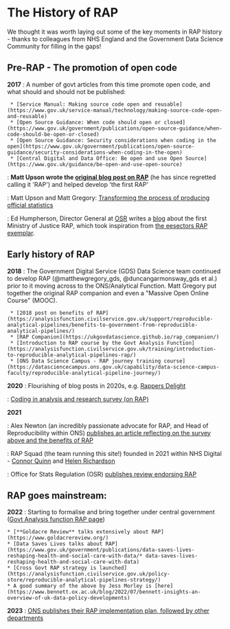# The History of RAP
We thought it was worth laying out some of the key moments in RAP history - thanks to colleagues from NHS England and the Government Data Science Community for filling in the gaps!

## Pre-RAP - The promotion of open code
**2017**
: A number of govt articles from this time promote open code, and what should and should not be published:

     * [Service Manual: Making source code open and reusable](https://www.gov.uk/service-manual/technology/making-source-code-open-and-reusable)
     * [Open Source Guidance: When code should open or closed](https://www.gov.uk/government/publications/open-source-guidance/when-code-should-be-open-or-closed)
     * [Open Source Guidance: Security considerations when coding in the open](https://www.gov.uk/government/publications/open-source-guidance/security-considerations-when-coding-in-the-open)
     * [Central Digital and Data Office: Be open and use Open Source](https://www.gov.uk/guidance/be-open-and-use-open-source)

: **Matt Upson wrote the [original blog post on RAP](https://dataingovernment.blog.gov.uk/2017/03/27/)** (he has since regretted calling it 'RAP') and helped develop 'the first RAP'

: Matt Upson and Matt Gregory: [Transforming the process of producing official statistics](https://dataingovernment.blog.gov.uk/2017/11/27/transforming-the-process-of-producing-official-statistics/)

: Ed Humpherson, Director General at [OSR](https://osr.statisticsauthority.gov.uk/) writes a [blog](https://osr.statisticsauthority.gov.uk/blog/a-robot-by-any-name/) about the first Ministry of Justice RAP, which took inspiration from [the eesectors RAP exemplar](https://github.com/DCMSstats/eesectors).


## Early history of RAP
**2018**
: The Government Digital Service (GDS) Data Science team continued to develop RAP (@matthewgregory_gds, @duncangarmonsway_gds et al.) prior to it moving across to the ONS/Analytical Function. Matt Gregory put together the original RAP companion and even a "Massive Open Online Course" (MOOC).
     
     * [2018 post on benefits of RAP](https://analysisfunction.civilservice.gov.uk/support/reproducible-analytical-pipelines/benefits-to-government-from-reproducible-analytical-pipelines/)
     * [RAP Companion](https://ukgovdatascience.github.io/rap_companion/)
     * [Introduction to RAP course by the Govt Analysis Function](https://analysisfunction.civilservice.gov.uk/training/introduction-to-reproducible-analytical-pipelines-rap/)
     * [ONS Data Science Campus - RAP journey training course](https://datasciencecampus.ons.gov.uk/capability/data-science-campus-faculty/reproducible-analytical-pipeline-journey/)

**2020**
: Flourishing of blog posts in 2020s, e.g. [Rappers Delight](https://dataingovernment.blog.gov.uk/2020/03/24/rappers-delight/)

: [Coding in analysis and research survey (on RAP)](https://best-practice-and-impact.github.io/CARS-2/index.html)

**2021**

: Alex Newton (an incredibly passionate advocate for RAP, and Head of Reproducibility within ONS) [publishes an article reflecting on the survey above and the benefits of RAP](https://dataingovernment.blog.gov.uk/2021/03/24/software-engineering-in-analysis/)

: RAP Squad (the team running this site!) founded in 2021 within NHS Digital - [Connor Quinn](https://github.com/ConnorQuinn) and [Helen Richardson](https://github.com/helrich)

: Office for Stats Regulation (OSR) [publishes review endorsing RAP](https://osr.statisticsauthority.gov.uk/news/osr-publishes-review-endorsing-a-reproducible-approach-to-government-statistics/)

## RAP goes mainstream:
**2022**
: Starting to formalise and bring together under central government ([Govt Analysis function RAP page](https://analysisfunction.civilservice.gov.uk/support/reproducible-analytical-pipelines/))
    
    * [**Goldacre Review** talks extensively about RAP](https://www.goldacrereview.org/)
    * [Data Saves Lives talks about RAP](https://www.gov.uk/government/publications/data-saves-lives-reshaping-health-and-social-care-with-data/* data-saves-lives-reshaping-health-and-social-care-with-data)
    * [Cross Govt RAP strategy is launched](https://analysisfunction.civilservice.gov.uk/policy-store/reproducible-analytical-pipelines-strategy/)
    * A good summary of the above by Jess Morley is [here](https://www.bennett.ox.ac.uk/blog/2022/07/bennett-insights-an-overview-of-uk-data-policy-developments)

**2023**
: [ONS publishes their RAP implementation plan, followed by other departments](https://analysisfunction.civilservice.gov.uk/support/reproducible-analytical-pipelines/departmental-rap-plans/)